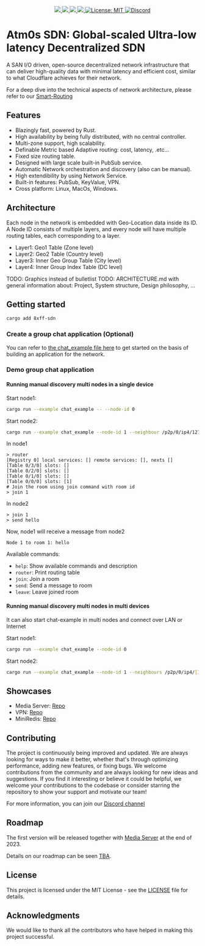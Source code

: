 <p align="center">
 <a href="https://github.com/8xFF/atm0s-sdn/actions">
  <img src="https://github.com/8xFF/atm0s-sdn/actions/workflows/rust.yml/badge.svg?branch=master">
 </a>
 <a href="https://codecov.io/gh/8xff/atm0s-sdn">
  <img src="https://codecov.io/gh/8xff/atm0s-sdn/branch/master/graph/badge.svg">
 </a>
 <a href="https://app.codacy.com/gh/8xFF/atm0s-sdn/dashboard?utm_source=gh&utm_medium=referral&utm_content=&utm_campaign=Badge_grade">
  <img src="https://app.codacy.com/project/badge/Grade/c8d34f07fe5f417084aac8d8a1ef3857"/>
 </a>
 <a href="https://deps.rs/repo/github/8xff/atm0s-sdn">
  <img src="https://deps.rs/repo/github/8xff/atm0s-sdn/status.svg">
 </a>
<!--  <a href="https://crates.io/crates/8xff-sdn">
  <img src="https://img.shields.io/crates/v/8xff-sdn.svg">
 </a> -->
<!--  <a href="https://docs.rs/8xff-sdn">
  <img src="https://docs.rs/8xff-sdn/badge.svg">
 </a> -->
 <a href="https://github.com/8xFF/atm0s-sdn/blob/master/LICENSE">
  <img src="https://img.shields.io/badge/license-MIT-blue" alt="License: MIT">
 </a>
 <a href="https://discord.gg/tJ6dxBRk">
  <img src="https://img.shields.io/discord/1173844241542287482?logo=discord" alt="Discord">
 </a>
</p>

# Atm0s SDN: Global-scaled Ultra-low latency Decentralized SDN

A SAN I/O driven, open-source decentralized network infrastructure that can deliver high-quality data with minimal latency and efficient cost, similar to what Cloudflare achieves for their network.

For a deep dive into the technical aspects of network architecture, please refer to our [Smart-Routing](https://github.com/8xFF/atm0s-sdn/blob/master/docs/smart_routing.md)

## Features

  - Blazingly fast, powered by Rust.
  - High availability by being fully distributed, with no central controller.
  - Multi-zone support, high scalability.
  - Definable Metric based Adaptive routing: cost, latency, .etc...
  - Fixed size routing table.
  - Designed with large scale built-in PubSub service.
  - Automatic Network orchestration and discovery (also can be manual).
  - High extendibility by using Network Service.
  - Built-in features: PubSub, KeyValue, VPN.
  - Cross platform: Linux, MacOs, Windows.

## Architecture

Each node in the network is embedded with Geo-Location data inside its ID. A Node ID consists of multiple layers, and every node will have multiple routing tables, each corresponding to a layer.

  - Layer1: Geo1 Table (Zone level)
  - Layer2: Geo2 Table (Country level)
  - Layer3: Inner Geo Group Table (City level)
  - Layer4: Inner Group Index Table (DC level)

TODO: Graphics instead of bulletlist
TODO: ARCHITECTURE.md with general information about: Project, System structure, Design philosophy, ...
## Getting started

```bash
cargo add 8xff-sdn
```

### Create a group chat application (Optional)
You can refer to [the chat_example file here](examples/examples/chat_example.rs) to get started on the basis of building an application for the network.

### Demo group chat application
#### Running manual discovery multi nodes in a single device

Start node1:

```bash
cargo run --example chat_example -- --node-id 0
```

Start node2:

```bash
cargo run --example chat_example --node-id 1 --neighbour /p2p/0/ip4/127.0.0.1/udp/50000
```

In node1

```shell
> router
[Registry 0] local services: [] remote services: [], nexts []
[Table 0/3/0] slots: []
[Table 0/2/0] slots: []
[Table 0/1/0] slots: []
[Table 0/0/0] slots: [1]
# Join the room using join command with room id
> join 1
```

In node2

```shell
> join 1
> send hello
```

Now, node1 will receive a message from node2

```shell
Node 1 to room 1: hello
```

Available commands:
  - `help`: Show available commands and description
  - `router`: Print routing table
  - `join`: Join a room
  - `send`: Send a message to room
  - `leave`: Leave joined room

#### Running manual discovery multi nodes in multi devices

It can also start chat-example in multi nodes and connect over LAN or Internet

Start node1:

```bash
cargo run --example chat_example --node-id 0
```

Start node2:

```bash
cargo run --example chat_example --node-id 1 --neighbours /p2p/0/ip4/[IP_HERE]/udp/50000
```


## Showcases

  - Media Server: [Repo](https://github.com/8xFF/decentralized-media-server)
  - VPN: [Repo](https://github.com/8xFF/atm0s-sdn/tree/master/packages/services/tun_tap)
  - MiniRedis: [Repo](https://github.com/8xFF/atm0s-sdn/tree/master/packages/apps/redis)

## Contributing
The project is continuously being improved and updated. We are always looking for ways to make it better, whether that's through optimizing performance, adding new features, or fixing bugs. We welcome contributions from the community and are always looking for new ideas and suggestions. If you find it interesting or believe it could be helpful, we welcome your contributions to the codebase or consider starring the repository to show your support and motivate our team!

For more information, you can join our [Discord channel](https://discord.gg/qXr5zxsJWp)

## Roadmap

The first version will be released together with [Media Server](https://github.com/8xFF/decentralized-media-server) at the end of 2023.

Details on our roadmap can be seen [TBA]().

## License

This project is licensed under the MIT License - see the [LICENSE](LICENSE) file for details.

## Acknowledgments

We would like to thank all the contributors who have helped in making this project successful.
